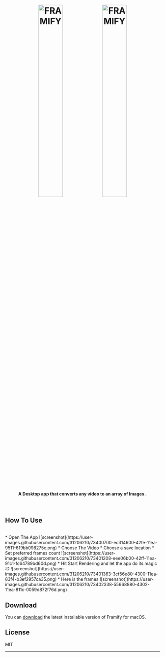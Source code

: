 
<h1 align="center">
  <br>
  <img src="https://user-images.githubusercontent.com/31206210/73400921-51853700-42ff-11ea-9668-5d68f82aee0a.png" alt="FRAMIFY" width="40%">

  <img src="https://user-images.githubusercontent.com/31206210/73402833-61067f00-4303-11ea-83ef-5b7b557a63f2.png" alt="FRAMIFY" width="40%">
 
  <br>
</h1>

<h4 align="center">A Desktop app that converts any video to an array of Images .</h4>


<br>

## How To Use
<br>
* Open The App
![screenshot](https://user-images.githubusercontent.com/31206210/73400700-ec314600-42fe-11ea-9511-619bb098275c.png)
* Choose The Video
* Choose a save location
* Set preferred frames count 
![screenshot](https://user-images.githubusercontent.com/31206210/73401208-eee06b00-42ff-11ea-91c1-fc64789bd60d.png)
* Hit  Start Rendering  and let the app do its magic :D
![screenshot](https://user-images.githubusercontent.com/31206210/73401363-3cf56e80-4300-11ea-83f4-b3ef2957ca35.png)
* Here is the frames
![screenshot](https://user-images.githubusercontent.com/31206210/73402338-55668880-4302-11ea-811c-0059d872f76d.png)

## Download

You can [download](https://github.com/amitmerchant1990/electron-markdownify/releases/tag/v1.2.0) the latest installable version of Framify for macOS.


## License

MIT

---
